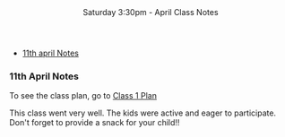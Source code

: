 <header>
Saturday 3:30pm - April Class Notes
</header>

* [11th april Notes](#20200411notes)


### 11th April Notes

To see the class plan, go to [Class 1 Plan](../lessons/jc_001.html)

This class went very well. The kids were active and eager to participate. Don't forget to provide a snack for your child!!
